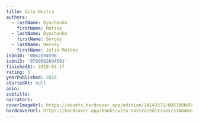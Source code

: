 ```yaml
---
title: Vita Nostra
authors:
  - lastName: Dyachenko
    firstName: Marina
  - lastName: Dyachenko
    firstName: Sergey
  - lastName: Hersey
    firstName: Julia Meitov
isbn10: '0062694596'
isbn13: '9780062694591'
finishedAt: 2019-01-17
rating: 5
yearPublished: 2018
startedAt: null
asin:
subtitle:
narrators:
coverImageUrl: https://assets.hardcover.app/edition/14143375/008198b60fee7d5242637fdf4caa66641300ee05.jpeg
hardcoverUrl: https://hardcover.app/books/vita-nostra/editions/31484682
---
```

